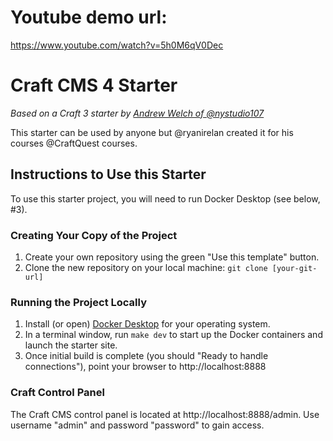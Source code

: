 # Youtube demo url:
https://www.youtube.com/watch?v=5h0M6qV0Dec


# Craft CMS 4 Starter
_Based on a Craft 3 starter by [Andrew Welch of @nystudio107](https://nystudio107.com)_


This starter can be used by anyone but @ryanirelan created it for his courses @CraftQuest courses. 

## Instructions to Use this Starter

To use this starter project, you will need to run Docker Desktop (see below, #3). 

### Creating Your Copy of the Project

1. Create your own repository using the green "Use this template" button.
2. Clone the new repository on your local machine: `git clone [your-git-url]`

### Running the Project Locally

1. Install (or open) [Docker Desktop](https://www.docker.com/products/docker-desktop/) for your operating system.
2. In a terminal window, run `make dev` to start up the Docker containers and launch the starter site. 
3. Once initial build is complete (you should "Ready to handle connections"), point your browser to http://localhost:8888

### Craft Control Panel

The Craft CMS control panel is located at http://localhost:8888/admin. Use username "admin" and password "password" to gain access. 
